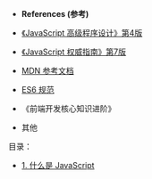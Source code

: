 - **References (参考)**

- [《JavaScript 高级程序设计》第4版](https://www.ituring.com.cn/book/2472)
- [《JavaScript 权威指南》第7版](http://www.cmpbook.com/products/detail?id=46807)
- [MDN 参考文档](https://developer.mozilla.org/zh-CN/docs/Web/JavaScript)
- [ES6 规范](https://262.ecma-international.org/6.0/)
- 《前端开发核心知识进阶》
- 其他

目录：

- [1. 什么是 JavaScript](01章：什么是JavaScript.md)